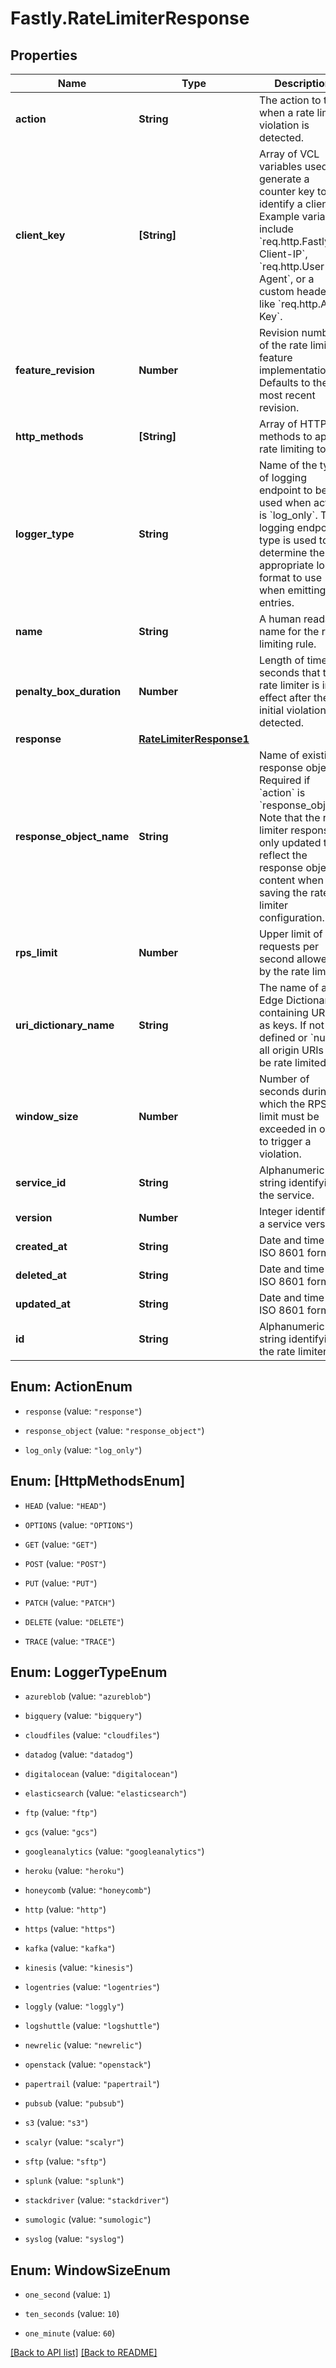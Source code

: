 # Fastly.RateLimiterResponse

## Properties

Name | Type | Description | Notes
------------ | ------------- | ------------- | -------------
**action** | **String** | The action to take when a rate limiter violation is detected. | [optional] 
**client_key** | **[String]** | Array of VCL variables used to generate a counter key to identify a client. Example variables include &#x60;req.http.Fastly-Client-IP&#x60;, &#x60;req.http.User-Agent&#x60;, or a custom header like &#x60;req.http.API-Key&#x60;. | [optional] 
**feature_revision** | **Number** | Revision number of the rate limiting feature implementation. Defaults to the most recent revision. | [optional] 
**http_methods** | **[String]** | Array of HTTP methods to apply rate limiting to. | [optional] 
**logger_type** | **String** | Name of the type of logging endpoint to be used when action is &#x60;log_only&#x60;. The logging endpoint type is used to determine the appropriate log format to use when emitting log entries. | [optional] 
**name** | **String** | A human readable name for the rate limiting rule. | [optional] 
**penalty_box_duration** | **Number** | Length of time in seconds that the rate limiter is in effect after the initial violation is detected. | [optional] 
**response** | [**RateLimiterResponse1**](RateLimiterResponse1.md) |  | [optional] 
**response_object_name** | **String** | Name of existing response object. Required if &#x60;action&#x60; is &#x60;response_object&#x60;. Note that the rate limiter response is only updated to reflect the response object content when saving the rate limiter configuration. | [optional] 
**rps_limit** | **Number** | Upper limit of requests per second allowed by the rate limiter. | [optional] 
**uri_dictionary_name** | **String** | The name of an Edge Dictionary containing URIs as keys. If not defined or &#x60;null&#x60;, all origin URIs will be rate limited. | [optional] 
**window_size** | **Number** | Number of seconds during which the RPS limit must be exceeded in order to trigger a violation. | [optional] 
**service_id** | **String** | Alphanumeric string identifying the service. | [optional] [readonly] 
**version** | **Number** | Integer identifying a service version. | [optional] [readonly] 
**created_at** | **String** | Date and time in ISO 8601 format. | [optional] [readonly] 
**deleted_at** | **String** | Date and time in ISO 8601 format. | [optional] [readonly] 
**updated_at** | **String** | Date and time in ISO 8601 format. | [optional] [readonly] 
**id** | **String** | Alphanumeric string identifying the rate limiter. | [optional] 



## Enum: ActionEnum


* `response` (value: `"response"`)

* `response_object` (value: `"response_object"`)

* `log_only` (value: `"log_only"`)





## Enum: [HttpMethodsEnum]


* `HEAD` (value: `"HEAD"`)

* `OPTIONS` (value: `"OPTIONS"`)

* `GET` (value: `"GET"`)

* `POST` (value: `"POST"`)

* `PUT` (value: `"PUT"`)

* `PATCH` (value: `"PATCH"`)

* `DELETE` (value: `"DELETE"`)

* `TRACE` (value: `"TRACE"`)





## Enum: LoggerTypeEnum


* `azureblob` (value: `"azureblob"`)

* `bigquery` (value: `"bigquery"`)

* `cloudfiles` (value: `"cloudfiles"`)

* `datadog` (value: `"datadog"`)

* `digitalocean` (value: `"digitalocean"`)

* `elasticsearch` (value: `"elasticsearch"`)

* `ftp` (value: `"ftp"`)

* `gcs` (value: `"gcs"`)

* `googleanalytics` (value: `"googleanalytics"`)

* `heroku` (value: `"heroku"`)

* `honeycomb` (value: `"honeycomb"`)

* `http` (value: `"http"`)

* `https` (value: `"https"`)

* `kafka` (value: `"kafka"`)

* `kinesis` (value: `"kinesis"`)

* `logentries` (value: `"logentries"`)

* `loggly` (value: `"loggly"`)

* `logshuttle` (value: `"logshuttle"`)

* `newrelic` (value: `"newrelic"`)

* `openstack` (value: `"openstack"`)

* `papertrail` (value: `"papertrail"`)

* `pubsub` (value: `"pubsub"`)

* `s3` (value: `"s3"`)

* `scalyr` (value: `"scalyr"`)

* `sftp` (value: `"sftp"`)

* `splunk` (value: `"splunk"`)

* `stackdriver` (value: `"stackdriver"`)

* `sumologic` (value: `"sumologic"`)

* `syslog` (value: `"syslog"`)





## Enum: WindowSizeEnum


* `one_second` (value: `1`)

* `ten_seconds` (value: `10`)

* `one_minute` (value: `60`)





[[Back to API list]](../../README.md#endpoints) [[Back to README]](../../README.md)
